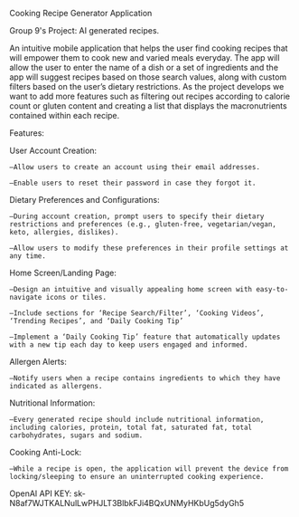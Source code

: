Cooking Recipe Generator Application

Group 9's Project: AI generated recipes.

An intuitive mobile application that helps the user find cooking recipes that will empower them to cook new and varied meals everyday. The app will allow the user to enter the name of a dish or a set of ingredients and the app will suggest recipes based on those search values, along with custom filters based on the user’s dietary restrictions. As the project develops we want to add more features such as filtering out recipes according to calorie count or gluten content and creating a list that displays the macronutrients contained within each recipe. 


Features:

  User Account Creation:
  
    –Allow users to create an account using their email addresses.
    
    –Enable users to reset their password in case they forgot it.

    
  Dietary Preferences and Configurations:
  
    –During account creation, prompt users to specify their dietary restrictions and preferences (e.g., gluten-free, vegetarian/vegan, keto, allergies, dislikes).
    
    –Allow users to modify these preferences in their profile settings at any time.

    
  Home Screen/Landing Page:
  
    –Design an intuitive and visually appealing home screen with easy-to-navigate icons or tiles.
    
    –Include sections for ‘Recipe Search/Filter’, ‘Cooking Videos’, ‘Trending Recipes’, and ‘Daily Cooking Tip’
    
    –Implement a ‘Daily Cooking Tip’ feature that automatically updates with a new tip each day to keep users engaged and informed.

    
  Allergen Alerts:
  
    –Notify users when a recipe contains ingredients to which they have indicated as allergens.

    
  Nutritional Information:
  
    –Every generated recipe should include nutritional information, including calories, protein, total fat, saturated fat, total carbohydrates, sugars and sodium.

    
  Cooking Anti-Lock:
  
    –While a recipe is open, the application will prevent the device from locking/sleeping to ensure an uninterrupted cooking experience.


OpenAI API KEY:
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
